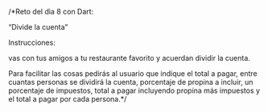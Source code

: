 /*Reto del dìa 8 con Dart: 

“Divide la cuenta”

Instrucciones: 

vas con tus amigos 
a tu restaurante favorito 
y acuerdan dividir la cuenta. 

Para facilitar las cosas 
pedirás al usuario que 
indique el total a pagar, 
entre cuantas personas 
se dividirá la cuenta, 
porcentaje de propina 
a incluir, un porcentaje 
de impuestos, total a pagar 
incluyendo propina más impuestos 
y el total a pagar por cada persona.*/